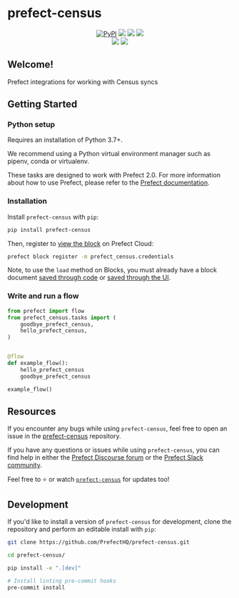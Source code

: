 # prefect-census

<p align="center">
    <a href="https://pypi.python.org/pypi/prefect-census/" alt="PyPI version">
        <img alt="PyPI" src="https://img.shields.io/pypi/v/prefect-census?color=0052FF&labelColor=090422"></a>
    <a href="https://github.com/PrefectHQ/prefect-census/" alt="Stars">
        <img src="https://img.shields.io/github/stars/PrefectHQ/prefect-census?color=0052FF&labelColor=090422" /></a>
    <a href="https://pepy.tech/badge/prefect-census/" alt="Downloads">
        <img src="https://img.shields.io/pypi/dm/prefect-census?color=0052FF&labelColor=090422" /></a>
    <a href="https://github.com/PrefectHQ/prefect-census/pulse" alt="Activity">
        <img src="https://img.shields.io/github/commit-activity/m/PrefectHQ/prefect-census?color=0052FF&labelColor=090422" /></a>
    <br>
    <a href="https://prefect-community.slack.com" alt="Slack">
        <img src="https://img.shields.io/badge/slack-join_community-red.svg?color=0052FF&labelColor=090422&logo=slack" /></a>
    <a href="https://discourse.prefect.io/" alt="Discourse">
        <img src="https://img.shields.io/badge/discourse-browse_forum-red.svg?color=0052FF&labelColor=090422&logo=discourse" /></a>
</p>

## Welcome!

Prefect integrations for working with Census syncs

## Getting Started

### Python setup

Requires an installation of Python 3.7+.

We recommend using a Python virtual environment manager such as pipenv, conda or virtualenv.

These tasks are designed to work with Prefect 2.0. For more information about how to use Prefect, please refer to the [Prefect documentation](https://orion-docs.prefect.io/).

### Installation

Install `prefect-census` with `pip`:

```bash
pip install prefect-census
```

Then, register to [view the block](https://orion-docs.prefect.io/ui/blocks/) on Prefect Cloud:

```bash
prefect block register -m prefect_census.credentials
```

Note, to use the `load` method on Blocks, you must already have a block document [saved through code](https://orion-docs.prefect.io/concepts/blocks/#saving-blocks) or [saved through the UI](https://orion-docs.prefect.io/ui/blocks/).

### Write and run a flow

```python
from prefect import flow
from prefect_census.tasks import (
    goodbye_prefect_census,
    hello_prefect_census,
)


@flow
def example_flow():
    hello_prefect_census
    goodbye_prefect_census

example_flow()
```

## Resources

If you encounter any bugs while using `prefect-census`, feel free to open an issue in the [prefect-census](https://github.com/PrefectHQ/prefect-census) repository.

If you have any questions or issues while using `prefect-census`, you can find help in either the [Prefect Discourse forum](https://discourse.prefect.io/) or the [Prefect Slack community](https://prefect.io/slack).

Feel free to ⭐️ or watch [`prefect-census`](https://github.com/PrefectHQ/prefect-census) for updates too!

## Development

If you'd like to install a version of `prefect-census` for development, clone the repository and perform an editable install with `pip`:

```bash
git clone https://github.com/PrefectHQ/prefect-census.git

cd prefect-census/

pip install -e ".[dev]"

# Install linting pre-commit hooks
pre-commit install
```
